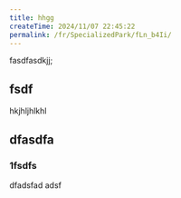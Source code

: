 ```yaml
---
title: hhgg
createTime: 2024/11/07 22:45:22
permalink: /fr/SpecializedPark/fLn_b4Ii/
---
```



fasdfasdkjj;


## fsdf 


hkjhljhlkhl


## dfasdfa 

### 1fsdfs

dfadsfad adsf